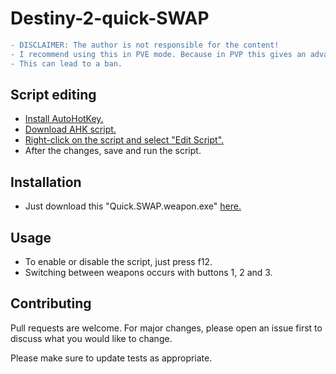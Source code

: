 # Destiny-2-quick-SWAP
```diff
- DISCLAIMER: The author is not responsible for the content!
- I recommend using this in PVE mode. Because in PVP this gives an advantage over other players.
- This can lead to a ban.
```
## Script editing
* [Install AutoHotKey.](https://www.autohotkey.com/)
* [Download AHK script.](https://github.com/John15Williams/Destiny-2-quick-SWAP/blob/master/Quick%20SWAP%20weapon.ahk)
* [Right-click on the script and select "Edit Script".](https://imgur.com/a/Ivw7cUc)
* After the changes, save and run the script.

## Installation
* Just download this "Quick.SWAP.weapon.exe" [here.](https://github.com/John15Williams/Destiny-2-quick-SWAP/releases)

## Usage
* To enable or disable the script, just press f12.
* Switching between weapons occurs with buttons 1, 2 and 3.

## Contributing
Pull requests are welcome. For major changes, please open an issue first to discuss what you would like to change.

Please make sure to update tests as appropriate.
